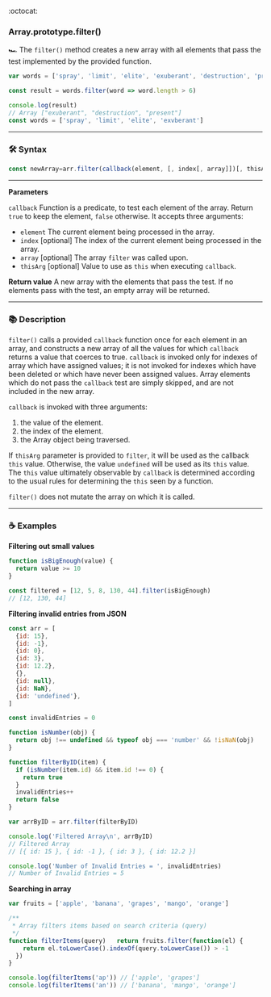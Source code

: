:octocat:

### Array.prototype.filter()

:racing_car: The `filter()` method creates a new array with all elements that
pass the test implemented by the provided function.

```js
var words = ['spray', 'limit', 'elite', 'exuberant', 'destruction', 'present']

const result = words.filter(word => word.length > 6)

console.log(result)
// Array ["exuberant", "destruction", "present"]
const words = ['spray', 'limit', 'elite', 'exvberant']
```

---

### :hammer_and_wrench: Syntax

```js
const newArray=arr.filter(callback(element, [, index[, array]])[, thisArg])
```

---

**Parameters**

`callback` Function is a predicate, to test each element of the array. Return
`true` to keep the element, `false` otherwise. It accepts three arguments:

- `element` The current element being processed in the array.
- `index` [optional] The index of the current element being processed in the
  array.
- `array` [optional] The array `filter` was called upon.
- `thisArg` [optional] Value to use as `this` when executing `callback`.

**Return value** A new array with the elements that pass the test. If no
elements pass with the test, an empty array will be returned.

---

### :books: Description

`filter()` calls a provided `callback` function once for each element in an
array, and constructs a new array of all the values for which `callback` returns
a value that coerces to true. `callback` is invoked only for indexes of array
which have assigned values; it is not invoked for indexes which have been
deleted or which have never been assigned values. Array elements which do not
pass the `callback` test are simply skipped, and are not included in the new
array.

`callback` is invoked with three arguments:

1. the value of the element.
1. the index of the element.
1. the Array object being traversed.

If `thisArg` parameter is provided to `filter`, it will be used as the callback
`this` value. Otherwise, the value `undefined` will be used as its `this` value.
The `this` value ultimately observable by `callback` is determined according to
the usual rules for determining the `this` seen by a function.

`filter()` does not mutate the array on which it is called.

---

### :coffee: Examples

**Filtering out small values**

```js
function isBigEnough(value) {
  return value >= 10
}

const filtered = [12, 5, 8, 130, 44].filter(isBigEnough)
// [12, 130, 44]
```

**Filtering invalid entries from JSON**

```js
const arr = [
  {id: 15},
  {id: -1},
  {id: 0},
  {id: 3},
  {id: 12.2},
  {},
  {id: null},
  {id: NaN},
  {id: 'undefined'},
]

const invalidEntries = 0

function isNumber(obj) {
  return obj !== undefined && typeof obj === 'number' && !isNaN(obj)
}

function filterByID(item) {
  if (isNumber(item.id) && item.id !== 0) {
    return true
  }
  invalidEntries++
  return false
}

var arrByID = arr.filter(filterByID)

console.log('Filtered Array\n', arrByID)
// Filtered Array
// [{ id: 15 }, { id: -1 }, { id: 3 }, { id: 12.2 }]

console.log('Number of Invalid Entries = ', invalidEntries)
// Number of Invalid Entries = 5
```

**Searching in array**

```js
var fruits = ['apple', 'banana', 'grapes', 'mango', 'orange']

/**
 * Array filters items based on search criteria (query)
 */
function filterItems(query)   return fruits.filter(function(el) {
    return el.toLowerCase().indexOf(query.toLowerCase()) > -1
  })
}

console.log(filterItems('ap')) // ['apple', 'grapes']
console.log(filterItems('an')) // ['banana', 'mango', 'orange']
```
